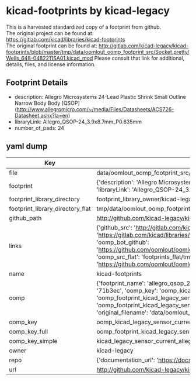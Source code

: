 # kicad-footprints by kicad-legacy  
This is a harvested standardized copy of a footprint from github.  
The original project can be found at:  
https://gitlab.com/kicad/libraries/kicad-footprints  
The original footprint can be found at:
http://gitlab.com/kicad-legacy/kicad-footprints/blob/master/tmp/data/oomlout_oomp_footprint_src/Socket.pretty/Wells_648-0482211SA01.kicad_mod
Please consult that link for additional, details, files, and license information.  
## Footprint Details
* description: Allegro Microsystems 24-Lead Plastic Shrink Small Outline Narrow Body Body [QSOP] (http://www.allegromicro.com/~/media/Files/Datasheets/ACS726-Datasheet.ashx?la=en)  
* libraryLink: Allegro_QSOP-24_3.9x8.7mm_P0.635mm  
* number_of_pads: 24  
## yaml dump  
| Key | Value |  
| --- | --- |  
| file | data/oomlout_oomp_footprint_src/kicad-footprints/Sensor_Current.pretty/Allegro_QSOP-24_3.9x8.7mm_P0.635mm.kicad_mod |  
| footprint | {'description': 'Allegro Microsystems 24-Lead Plastic Shrink Small Outline Narrow Body Body [QSOP] (http://www.allegromicro.com/~/media/Files/Datasheets/ACS726-Datasheet.ashx?la=en)', 'libraryLink': 'Allegro_QSOP-24_3.9x8.7mm_P0.635mm', 'number_of_pads': 24} |  
| footprint_library_directory | footprint_library_owner/kicad-legacy_kicad-footprints |  
| footprint_library_directory_flat | tmp/data/oomlout_oomp_footprint_src/footprints_flat/kicad_legacy_sensor_current_allegro_qsop_24_3_9x8_7mm_p0_635mm/working |  
| github_path | http://github.com/kicad-legacy/kicad-footprints/blob/master/tmp/data/oomlout_oomp_footprint_src/Sensor_Current.pretty/Allegro_QSOP-24_3.9x8.7mm_P0.635mm.kicad_mod |  
| links | {'github_src': 'http://gitlab.com/kicad-legacy/kicad-footprints/blob/master/tmp/data/oomlout_oomp_footprint_src/Socket.pretty/Wells_648-0482211SA01.kicad_mod', 'github_src_repo': 'https://gitlab.com/kicad/libraries/kicad-footprints', 'oomp_bot': 'tmp/data/oomlout_oomp_footprint_src/footprints/kicad_legacy_sensor_current_allegro_qsop_24_3_9x8_7mm_p0_635mm/working', 'oomp_bot_github': 'https://github.com/oomlout/oomlout_oomp_footprint_bot/tree/main/tmp/data/oomlout_oomp_footprint_src/footprints/kicad_legacy_sensor_current_allegro_qsop_24_3_9x8_7mm_p0_635mm/working', 'oomp_src_flat': 'footprints_flat/tmp/data/oomlout_oomp_footprint_src/footprints_flat/kicad_legacy_sensor_current_allegro_qsop_24_3_9x8_7mm_p0_635mm/working', 'oomp_src_flat_github': 'https://github.com/oomlout/oomlout_oomp_footprint_src/tree/main/tmp/data/oomlout_oomp_footprint_src/footprints_flat/kicad_legacy_sensor_current_allegro_qsop_24_3_9x8_7mm_p0_635mm/working'} |  
| name | kicad-footprints |  
| oomp | {'footprint_name': 'allegro_qsop_24_3_9x8_7mm_p0_635mm', 'library_name': 'sensor_current', 'md5': '71b3ec35fd040c1ce42a196be8388f62', 'md5_10': '71b3ec35fd', 'md5_5': '71b3e', 'md5_6': '71b3ec', 'oomp_key': 'oomp_kicad_legacy_sensor_current_allegro_qsop_24_3_9x8_7mm_p0_635mm', 'oomp_key_extra': 'oomp_footprint_kicad_legacy_sensor_current_allegro_qsop_24_3_9x8_7mm_p0_635mm', 'oomp_key_full': 'oomp_footprint_kicad_legacy_sensor_current_allegro_qsop_24_3_9x8_7mm_p0_635mm_71b3ec', 'oomp_key_simple': 'kicad_legacy_sensor_current_allegro_qsop_24_3_9x8_7mm_p0_635mm', 'original_filename': 'data/oomlout_oomp_footprint_src/kicad-footprints/Sensor_Current.pretty/Allegro_QSOP-24_3.9x8.7mm_P0.635mm.kicad_mod', 'owner_name': 'kicad_legacy'} |  
| oomp_key | oomp_kicad_legacy_sensor_current_allegro_qsop_24_3_9x8_7mm_p0_635mm |  
| oomp_key_full | oomp_footprint_kicad_legacy_sensor_current_allegro_qsop_24_3_9x8_7mm_p0_635mm |  
| oomp_key_simple | kicad_legacy_sensor_current_allegro_qsop_24_3_9x8_7mm_p0_635mm |  
| owner | kicad-legacy |  
| repo | {'documentation_url': 'https://docs.github.com/rest/repos/repos#get-a-repository', 'message': 'Not Found'} |  
| url | http://github.com/kicad-legacy/kicad-footprints |  

